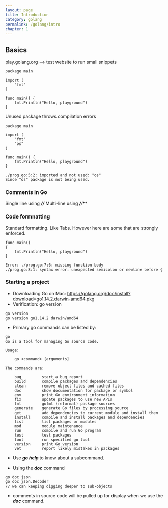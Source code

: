 ```yaml
---
layout: page
title: Introduction
category: golang
permalink: /golang/intro
chapter: 1
---
```


## Basics

play.golang.org --> test website to run small snippets

```
package main

import (
	"fmt"
)

func main() {
	fmt.Println("Hello, playground")
}

```

Unused package throws compilation errors

```
package main

import (
	"fmt"
    "os"
)

func main() {
	fmt.Println("Hello, playground")
}

./prog.go:5:2: imported and not used: "os"
Since "os" package is not being used.
```

### Comments in Go
Single line using ***//***
Multi-line using ***/**/***

### Code formnatting
Standard formatting. Like Tabs.
However here are some that are strongly enforced.
```
func main() 
{
	fmt.Println("Hello, playground")
}

Error: ./prog.go:7:6: missing function body
./prog.go:8:1: syntax error: unexpected semicolon or newline before {

```

### Starting a project

* Downloading Go on Mac: https://golang.org/doc/install?download=go1.14.2.darwin-amd64.pkg
* Verification: go version
```
go version
go version go1.14.2 darwin/amd64
```

* Primary go commands can be listed by:
```
go
Go is a tool for managing Go source code.

Usage:

	go <command> [arguments]

The commands are:

	bug         start a bug report
	build       compile packages and dependencies
	clean       remove object files and cached files
	doc         show documentation for package or symbol
	env         print Go environment information
	fix         update packages to use new APIs
	fmt         gofmt (reformat) package sources
	generate    generate Go files by processing source
	get         add dependencies to current module and install them
	install     compile and install packages and dependencies
	list        list packages or modules
	mod         module maintenance
	run         compile and run Go program
	test        test packages
	tool        run specified go tool
	version     print Go version
	vet         report likely mistakes in packages
```

* Use ***go help <cmd>*** to know about a subcommand.

* Using the ***doc*** command
```
go doc json
go doc json.Decoder
// we can keeping digging deeper to sub-objects
```

* comments in source code will be pulled up for display when we use the ***doc*** command.